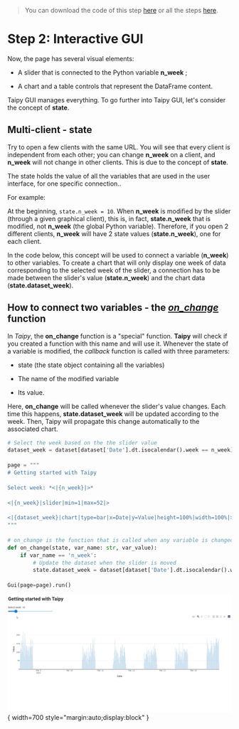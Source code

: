 > You can download the code of this step [here](../src/step_02.py) or all the steps [here](https://github.com/Avaiga/taipy-getting-started/tree/develop/src).

# Step 2: Interactive GUI

Now, the page has several visual elements:

- A slider that is connected to the Python variable __n_week__ ;

- A chart and a table controls that represent the DataFrame content.

Taipy GUI manages everything. To go further into Taipy GUI, let's consider the concept of **state**.

## Multi-client - state

Try to open a few clients with the same URL. You will see that every client is independent from each other; you can change __n_week__ on a client, and __n_week__ will not change in other clients. This is due to the concept of **state**.

The state holds the value of all the variables that are used in the user interface, for one specific connection..

For example:

At the beginning, `state.n_week = 10`. When __n_week__ is modified by the slider (through a given graphical client), this is, in fact, __state.n_week__ that is modified, not __n_week__ (the global Python variable). Therefore, if you open 2 different clients, __n_week__ will have 2 state values (__state.n_week__), one for each client.

In the code below, this concept will be used to connect a variable (__n_week__) to other variables. To create a chart that will only display one week of data corresponding to the selected week of the slider, a connection has to be made between the slider's value  (__state.n_week__) and the chart data (__state.dataset_week__).

## How to connect two variables - the *[on_change](https://docs.taipy.io/manuals/gui/callbacks/)* function

In *Taipy*, the __on_change__ function is a "special" function. **Taipy** will check if you created a function with this name and will use it. Whenever the state of a variable is modified, the *callback* function is called with three parameters:

- state (the state object containing all the variables)

- The name of the modified variable

- Its value.

Here, __on_change__ will be called whenever the slider's value changes. Each time this happens, __state.dataset_week__ will be updated according to the week. Then, Taipy will propagate this change automatically to the associated chart.

```python
# Select the week based on the the slider value
dataset_week = dataset[dataset['Date'].dt.isocalendar().week == n_week]

page = """
# Getting started with Taipy

Select week: *<|{n_week}|>*

<|{n_week}|slider|min=1|max=52|>

<|{dataset_week}|chart|type=bar|x=Date|y=Value|height=100%|width=100%|>
"""

# on_change is the function that is called when any variable is changed
def on_change(state, var_name: str, var_value):
    if var_name == 'n_week':
        # Update the dataset when the slider is moved
        state.dataset_week = dataset[dataset['Date'].dt.isocalendar().week == var_value]

Gui(page=page).run()
```

![Interactive GUI](result.gif){ width=700 style="margin:auto;display:block" }

